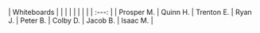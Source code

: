 | Whiteboards | | | | | | | |
| :---: |
| Prosper M. | Quinn H. | Trenton E. | Ryan J. | Peter B. | Colby D. | Jacob B. | Isaac M. |
